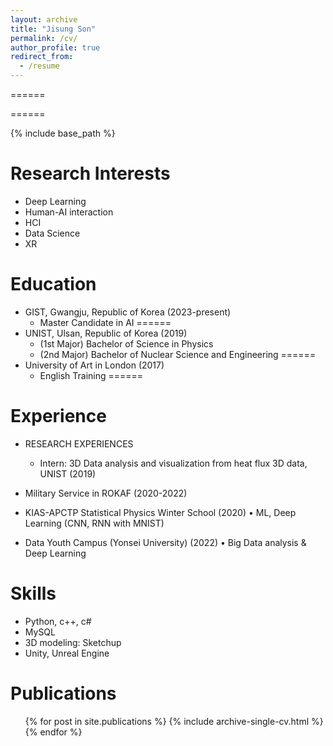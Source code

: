 ```yaml
---
layout: archive
title: "Jisung Son"
permalink: /cv/
author_profile: true
redirect_from:
  - /resume
---
```


======

======

{% include base_path %}

Research Interests
======
* Deep Learning
* Human-AI interaction
* HCI
* Data Science
* XR

Education
======
* GIST, Gwangju, Republic of Korea (2023-present)
  * Master Candidate in AI
======  
* UNIST, Ulsan, Republic of Korea (2019) 
  * (1st Major) Bachelor of Science in Physics
  * (2nd Major) Bachelor of Nuclear Science and Engineering
======
* University of Art in London (2017)
  * English Training
======

Experience
======
* RESEARCH EXPERIENCES
  * Intern: 3D Data analysis and visualization from heat flux 3D data, UNIST (2019) 


* Military Service in ROKAF (2020-2022)
* KIAS-APCTP Statistical Physics Winter School (2020)
• ML, Deep Learning (CNN, RNN with MNIST)

* Data Youth Campus (Yonsei University) (2022)
• Big Data analysis & Deep Learning

Skills
======
* Python, c++, c# 
* MySQL
* 3D modeling: Sketchup
* Unity, Unreal Engine


Publications
======
  <ul>{% for post in site.publications %}
    {% include archive-single-cv.html %}
  {% endfor %}</ul>
  


